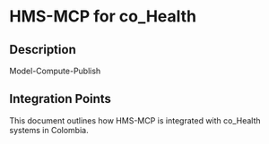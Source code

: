 # HMS-MCP for co_Health

## Description

Model-Compute-Publish

## Integration Points

This document outlines how HMS-MCP is integrated with co_Health systems in Colombia.
